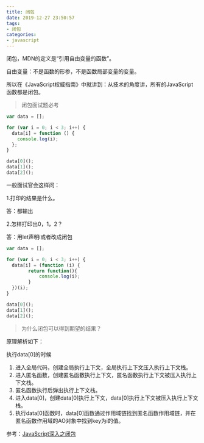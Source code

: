```yaml
---
title: 闭包
date: 2019-12-27 23:50:57
tags:
- 闭包
categories:
- javascript
---
```

<!--excerpt-->
闭包，MDN的定义是“引用自由变量的函数”。

自由变量：不是函数的形参，不是函数局部变量的变量。

所以在《JavaScript权威指南》中就讲到：从技术的角度讲，所有的JavaScript函数都是闭包。
<!--more-->
>闭包面试题必考
````javascript
var data = [];

for (var i = 0; i < 3; i++) {
  data[i] = function () {
    console.log(i);
  };
}

data[0]();
data[1]();
data[2]();
````
一般面试官会这样问：

1.打印的结果是什么。

答：都输出

2.怎样打印出0，1，2？

答：用let声明i或者改成闭包

````javascript
var data = [];

for (var i = 0; i < 3; i++) {
  data[i] = (function (i) {
        return function(){
            console.log(i);
        }
  })(i);
}

data[0]();
data[1]();
data[2]();
````

>为什么闭包可以得到期望的结果？

原理解析如下：

执行data[0]的时候

1. 进入全局代码，创建全局执行上下文，全局执行上下文压入执行上下文栈。
2. 进入匿名函数，创建匿名函数执行上下文，匿名函数执行上下文被压入执行上下文栈。
3. 匿名函数执行后弹出执行上下文栈。
4. 进入data[0]，创建data[0]执行上下文，data[0]执行上下文被压入执行上下文栈。
5. 执行data[0]函数时，data[0]函数通过作用域链找到匿名函数作用域链，并在匿名函数作用域的AO对象中找到key为i的值。

参考：<a href="https://github.com/mqyqingfeng/Blog/issues/9">JavaScript深入之闭包</a>